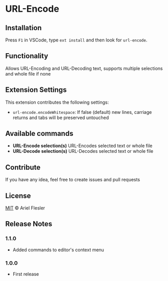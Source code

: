 # URL-Encode

## Installation

Press `F1` in VSCode, type `ext install` and then look for `url-encode`.

## Functionality

Allows URL-Encoding and URL-Decoding text, supports multiple selections and whole file if none

## Extension Settings

This extension contributes the following settings:

* `url-encode.encodeWhitespace`: If false (default) new lines, carriage returns and tabs will be preserved untouched

## Available commands

* **URL-Encode selection(s)** URL-Encodes selected text or whole file
* **URL-Decode selection(s)** URL-Decodes selected text or whole file

## Contribute

If you have any idea, feel free to create issues and pull requests

## License

[MIT](LICENSE.md) &copy; Ariel Flesler

## Release Notes

### 1.1.0
* Added commands to editor's context menu

### 1.0.0
* First release
